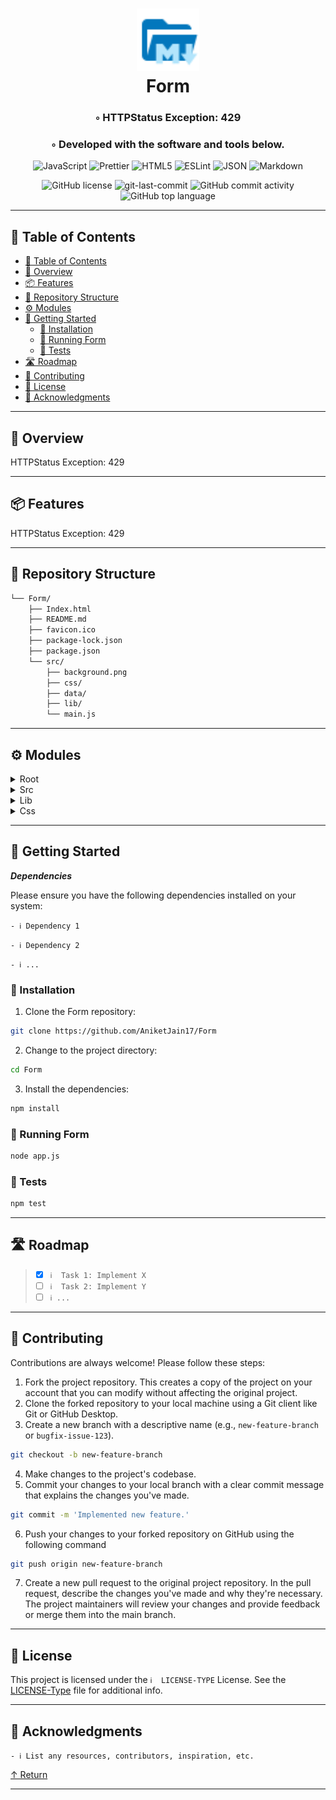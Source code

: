 <div align="center">
<h1 align="center">
<img src="https://raw.githubusercontent.com/PKief/vscode-material-icon-theme/ec559a9f6bfd399b82bb44393651661b08aaf7ba/icons/folder-markdown-open.svg" width="100" />
<br>Form</h1>
<h3>◦ HTTPStatus Exception: 429</h3>
<h3>◦ Developed with the software and tools below.</h3>

<p align="center">
<img src="https://img.shields.io/badge/JavaScript-F7DF1E.svg?style&logo=JavaScript&logoColor=black" alt="JavaScript" />
<img src="https://img.shields.io/badge/Prettier-F7B93E.svg?style&logo=Prettier&logoColor=black" alt="Prettier" />
<img src="https://img.shields.io/badge/HTML5-E34F26.svg?style&logo=HTML5&logoColor=white" alt="HTML5" />
<img src="https://img.shields.io/badge/ESLint-4B32C3.svg?style&logo=ESLint&logoColor=white" alt="ESLint" />
<img src="https://img.shields.io/badge/JSON-000000.svg?style&logo=JSON&logoColor=white" alt="JSON" />
<img src="https://img.shields.io/badge/Markdown-000000.svg?style&logo=Markdown&logoColor=white" alt="Markdown" />
</p>
<img src="https://img.shields.io/github/license/AniketJain17/Form?style&color=5D6D7E" alt="GitHub license" />
<img src="https://img.shields.io/github/last-commit/AniketJain17/Form?style&color=5D6D7E" alt="git-last-commit" />
<img src="https://img.shields.io/github/commit-activity/m/AniketJain17/Form?style&color=5D6D7E" alt="GitHub commit activity" />
<img src="https://img.shields.io/github/languages/top/AniketJain17/Form?style&color=5D6D7E" alt="GitHub top language" />
</div>

---

## 📖 Table of Contents
- [📖 Table of Contents](#-table-of-contents)
- [📍 Overview](#-overview)
- [📦 Features](#-features)
- [📂 Repository Structure](#-repository-structure)
- [⚙️ Modules](#modules)
- [🚀 Getting Started](#-getting-started)
    - [🔧 Installation](#-installation)
    - [🤖 Running Form](#-running-Form)
    - [🧪 Tests](#-tests)
- [🛣 Roadmap](#-roadmap)
- [🤝 Contributing](#-contributing)
- [📄 License](#-license)
- [👏 Acknowledgments](#-acknowledgments)

---


## 📍 Overview

HTTPStatus Exception: 429

---

## 📦 Features

HTTPStatus Exception: 429

---


## 📂 Repository Structure

```sh
└── Form/
    ├── Index.html
    ├── README.md
    ├── favicon.ico
    ├── package-lock.json
    ├── package.json
    └── src/
        ├── background.png
        ├── css/
        ├── data/
        ├── lib/
        └── main.js
```


---

## ⚙️ Modules

<details closed><summary>Root</summary>

| File                                                                    | Summary                   |
| ---                                                                     | ---                       |
| [Index.html](https://github.com/AniketJain17/Form/blob/main/Index.html) | HTTPStatus Exception: 429 |

</details>

<details closed><summary>Src</summary>

| File                                                                  | Summary                   |
| ---                                                                   | ---                       |
| [main.js](https://github.com/AniketJain17/Form/blob/main/src/main.js) | HTTPStatus Exception: 429 |

</details>

<details closed><summary>Lib</summary>

| File                                                                            | Summary                   |
| ---                                                                             | ---                       |
| [form.js](https://github.com/AniketJain17/Form/blob/main/src/lib/form.js)       | HTTPStatus Exception: 429 |
| [storage.js](https://github.com/AniketJain17/Form/blob/main/src/lib/storage.js) | HTTPStatus Exception: 429 |
| [table.js](https://github.com/AniketJain17/Form/blob/main/src/lib/table.js)     | HTTPStatus Exception: 429 |

</details>

<details closed><summary>Css</summary>

| File                                                                          | Summary                   |
| ---                                                                           | ---                       |
| [form.css](https://github.com/AniketJain17/Form/blob/main/src/css/form.css)   | HTTPStatus Exception: 429 |
| [table.css](https://github.com/AniketJain17/Form/blob/main/src/css/table.css) | HTTPStatus Exception: 429 |
| [main.css](https://github.com/AniketJain17/Form/blob/main/src/css/main.css)   | HTTPStatus Exception: 429 |

</details>

---

## 🚀 Getting Started

***Dependencies***

Please ensure you have the following dependencies installed on your system:

`- ℹ️ Dependency 1`

`- ℹ️ Dependency 2`

`- ℹ️ ...`

### 🔧 Installation

1. Clone the Form repository:
```sh
git clone https://github.com/AniketJain17/Form
```

2. Change to the project directory:
```sh
cd Form
```

3. Install the dependencies:
```sh
npm install
```

### 🤖 Running Form

```sh
node app.js
```

### 🧪 Tests
```sh
npm test
```

---


## 🛣 Roadmap

> - [X] `ℹ️  Task 1: Implement X`
> - [ ] `ℹ️  Task 2: Implement Y`
> - [ ] `ℹ️ ...`


---

## 🤝 Contributing

Contributions are always welcome! Please follow these steps:
1. Fork the project repository. This creates a copy of the project on your account that you can modify without affecting the original project.
2. Clone the forked repository to your local machine using a Git client like Git or GitHub Desktop.
3. Create a new branch with a descriptive name (e.g., `new-feature-branch` or `bugfix-issue-123`).
```sh
git checkout -b new-feature-branch
```
4. Make changes to the project's codebase.
5. Commit your changes to your local branch with a clear commit message that explains the changes you've made.
```sh
git commit -m 'Implemented new feature.'
```
6. Push your changes to your forked repository on GitHub using the following command
```sh
git push origin new-feature-branch
```
7. Create a new pull request to the original project repository. In the pull request, describe the changes you've made and why they're necessary.
The project maintainers will review your changes and provide feedback or merge them into the main branch.

---

## 📄 License

This project is licensed under the `ℹ️  LICENSE-TYPE` License. See the [LICENSE-Type](LICENSE) file for additional info.

---

## 👏 Acknowledgments

`- ℹ️ List any resources, contributors, inspiration, etc.`

[↑ Return](#Top)

---
